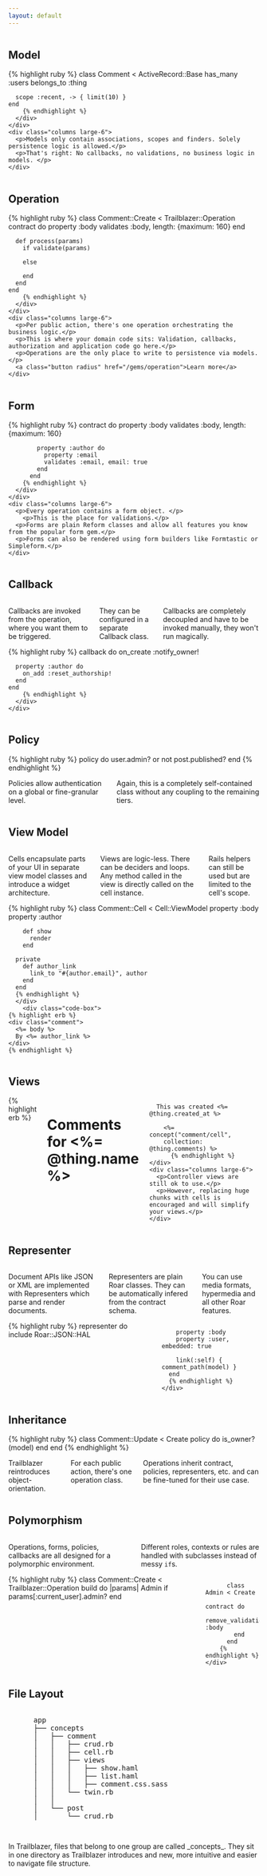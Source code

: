 ```yaml
---
layout: default
---
```


<!-- Model -->

<div class="sub-section">
  <div class="row">
    <div class="columns">
      <h2>Model</h2>
    </div>
  </div>
  <div class="row">
    <div class="columns large-6">
      <div class="">
        {% highlight ruby %}
    class Comment < ActiveRecord::Base
      has_many   :users
      belongs_to :thing

      scope :recent, -> { limit(10) }
    end
        {% endhighlight %}
      </div>
    </div>
    <div class="columns large-6">
      <p>Models only contain associations, scopes and finders. Solely persistence logic is allowed.</p>
      <p>That's right: No callbacks, no validations, no business logic in models. </p>
    </div>
  </div>
</div>

<!-- Operation -->

<div class="sub-section section-separator">
  <div class="row">
    <div class="columns">
      <h2>Operation</h2>
    </div>
  </div>

  <div class="row">
    <div class="columns large-6">
      <div class="code-box">
        {% highlight ruby %}
    class Comment::Create < Trailblazer::Operation
      contract do
        property :body
        validates :body, length: {maximum: 160}
      end

      def process(params)
        if validate(params)

        else

        end
      end
    end
        {% endhighlight %}
      </div>
    </div>
    <div class="columns large-6">
      <p>Per public action, there's one operation orchestrating the business logic.</p>
      <p>This is where your domain code sits: Validation, callbacks, authorization and application code go here.</p>
      <p>Operations are the only place to write to persistence via models.</p>
      <a class="button radius" href="/gems/operation">Learn more</a>
    </div>
  </div>
</div>

<!-- Form -->

<div class="sub-section">
  <div class="row">
    <div class="columns">
      <h2>Form</h2>
    </div>
  </div>

  <div class="row">
    <div class="columns large-6">
      <div class="">
        {% highlight ruby %}
          contract do
            property :body
            validates :body, length: {maximum: 160}

            property :author do
              property :email
              validates :email, email: true
            end
          end
        {% endhighlight %}
      </div>
    </div>
    <div class="columns large-6">
      <p>Every operation contains a form object. </p>
        <p>This is the place for validations.</p>
      <p>Forms are plain Reform classes and allow all features you know from the popular form gem.</p>
      <p>Forms can also be rendered using form builders like Formtastic or Simpleform.</p>
    </div>
  </div>
</div>

<!-- Callback -->

<div class="sub-section section-separator">
  <div class="row">
    <div class="columns">
      <h2>Callback</h2>
    </div>
  </div>

  <div class="row">
    <div class="columns large-6">
      <p>Callbacks are invoked from the operation, where you want them to be triggered.</p>
      <p>They can be configured in a separate Callback class.</p>
      <p>Callbacks are completely decoupled and have to be invoked manually, they won't run magically.</p>
    </div>
    <div class="columns large-6">
        <div class="code-box">
        {% highlight ruby %}
    callback do
      on_create :notify_owner!

      property :author do
        on_add :reset_authorship!
      end
    end
        {% endhighlight %}
      </div>
    </div>
  </div>
</div>

<!-- Policy -->

<div class="sub-section">
  <div class="row">
    <div class="columns">
      <h2>Policy</h2>
    </div>
  </div>
  <div class="row">
    <div class="columns large-6">
      <div class="left-code">
        {% highlight ruby %}
    policy do
      user.admin? or not post.published?
    end
        {% endhighlight %}
      </div>
    </div>
    <div class="columns large-6">
      <p>Policies allow authentication on a global or fine-granular level.</p>
      <p>Again, this is a completely self-contained class without any coupling to the remaining tiers.</p>
    </div>
  </div>
</div>


<!-- View Model -->

<div class="sub-section section-separator">
  <div class="row">
    <div class="columns">
      <h2>View Model</h2>
    </div>
  </div>
  <div class="row">
    <div class="columns large-6">
      <p>Cells encapsulate parts of your UI in separate view model classes and introduce a widget architecture.</p>
      <p>Views are logic-less. There can be deciders and loops. Any method called in the view is directly called on the cell instance.</p>
      <p>Rails helpers can still be used but are limited to the cell's scope.</p>
    </div>
    <div class="columns large-6">
      <div class="code-box">
          {% highlight ruby %}
      class Comment::Cell < Cell::ViewModel
        property :body
        property :author

        def show
          render
        end

      private
        def author_link
          link_to "#{author.email}", author
        end
      end
      {% endhighlight %}
      </div>
        <div class="code-box">
    {% highlight erb %}
    <div class="comment">
      <%= body %>
      By <%= author_link %>
    </div>
    {% endhighlight %}
  </div>
</div>
</div>
</div>


<!-- View Model -->

<div class="sub-section">
  <div class="row">
    <div class="columns">
      <h2>Views</h2>
    </div>
  </div>
  <div class="row">
    <div class="columns large-6">
      {% highlight erb %}
      <h1>Comments for <%= @thing.name %></h1>

      This was created <%= @thing.created_at %>

        <%= concept("comment/cell",
        collection: @thing.comments) %>
          {% endhighlight %}
    </div>
    <div class="columns large-6">
      <p>Controller views are still ok to use.</p>
      <p>However, replacing huge chunks with cells is encouraged and will simplify your views.</p>
    </div>
  </div>
</div>

<!-- Representer -->

<div class="sub-section section-separator">
  <div class="row">
    <div class="columns">
      <h2>Representer</h2>
    </div>
  </div>
  <div class="row">
    <div class="columns large-6">
      <p>Document APIs like JSON or XML are implemented with Representers which parse and render documents.</p>
      <p>Representers are plain Roar classes. They can be automatically infered from the contract schema.</p>
      <p>You can use media formats, hypermedia and all other Roar features.</p>
    </div>
    <div class="columns large-6">
      {% highlight ruby %}
      representer do
        include Roar::JSON::HAL

        property :body
        property :user, embedded: true

        link(:self) { comment_path(model) }
      end
      {% endhighlight %}
    </div>
  </div>
</div>

<!-- Inheritance -->

<div class="sub-section">
  <div class="row">
    <div class="columns">
      <h2>Inheritance</h2>
    </div>
  </div>


  <div class="row">
    <div class="columns large-6">
      {% highlight ruby %}
        class Comment::Update < Create
        policy do
          is_owner?(model)
        end
        end
      {% endhighlight %}
    </div>
    <div class="columns large-6">
      <p>Trailblazer reintroduces object-orientation.</p>
      <p>For each public action, there's one operation class.</p>
      <p>Operations inherit contract, policies, representers, etc. and can be fine-tuned for their use case.</p>
    </div>
  </div>
</div>

<!-- Polymorphism -->

<div class="sub-section section-separator">
  <div class="row">
    <div class="columns">
      <h2>Polymorphism</h2>
    </div>
  </div>

  <div class="row">
    <div class="columns large-6">
      <p>Operations, forms, policies, callbacks are all designed for a polymorphic environment.</p>
      <p>Different roles, contexts or rules are handled with subclasses instead of messy <code>if</code>s.</p>
    </div>
    <div class="columns large-6">
      {% highlight ruby %}
        class Comment::Create < Trailblazer::Operation
          build do |params|
            Admin if params[:current_user].admin?
          end

          class Admin < Create
            contract do
              remove_validations! :body
            end
          end
        {% endhighlight %}
    </div>
  </div>
</div>

<div class="sub-section">
  <div class="row">
    <div class="columns">
      <h2>File Layout</h2>
    </div>
  </div>

  <div class="row">
    <div class="columns large-6">
      <pre>
      app
      ├── concepts
      │   ├── comment
      │   │   ├── crud.rb
      │   │   ├── cell.rb
      │   │   ├── views
      │   │   │   ├── show.haml
      │   │   │   ├── list.haml
      │   │   │   ├── comment.css.sass
      │   │   └── twin.rb
      │   │
      │   └── post
      │       └── crud.rb
      </pre>
    </div>
    <div class="columns large-6">
      <p>
        In Trailblazer, files that belong to one group are called _concepts_. They sit in one directory as Trailblazer introduces and new, more intuitive and easier to navigate file structure.
      </p>
    </div>

  </div>
</div>

